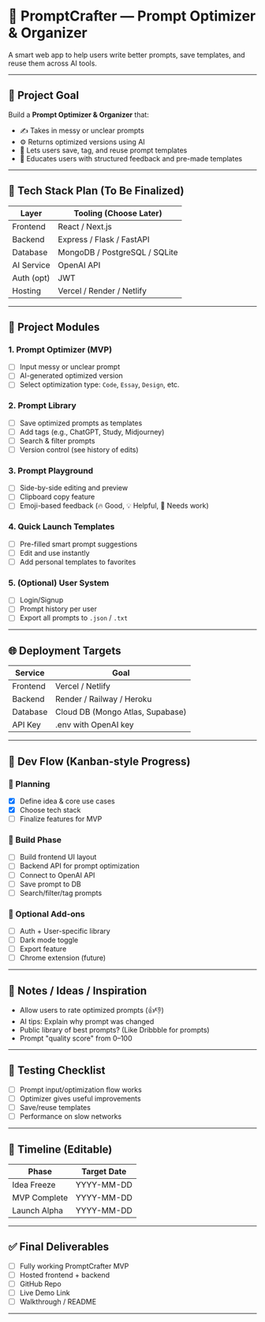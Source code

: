 # 🚀 PromptCrafter — Prompt Optimizer & Organizer

A smart web app to help users write better prompts, save templates, and reuse them across AI tools.

---

## 🧠 Project Goal

Build a **Prompt Optimizer & Organizer** that:

- ✍️ Takes in messy or unclear prompts
- ⚙️ Returns optimized versions using AI
- 📁 Lets users save, tag, and reuse prompt templates
- 🧠 Educates users with structured feedback and pre-made templates

---

## 🧱 Tech Stack Plan (To Be Finalized)

| Layer      | Tooling (Choose Later)        |
| ---------- | ----------------------------- |
| Frontend   | React / Next.js               |
| Backend    | Express / Flask / FastAPI     |
| Database   | MongoDB / PostgreSQL / SQLite |
| AI Service | OpenAI API                    |
| Auth (opt) |  JWT                          |
| Hosting    | Vercel / Render / Netlify     |

---

## 📁 Project Modules

### 1. Prompt Optimizer (MVP)

- [ ] Input messy or unclear prompt
- [ ] AI-generated optimized version
- [ ] Select optimization type: `Code`, `Essay`, `Design`, etc.

### 2. Prompt Library

- [ ] Save optimized prompts as templates
- [ ] Add tags (e.g., ChatGPT, Study, Midjourney)
- [ ] Search & filter prompts
- [ ] Version control (see history of edits)

### 3. Prompt Playground

- [ ] Side-by-side editing and preview
- [ ] Clipboard copy feature
- [ ] Emoji-based feedback (🔥 Good, 💡 Helpful, 🧊 Needs work)

### 4. Quick Launch Templates

- [ ] Pre-filled smart prompt suggestions
- [ ] Edit and use instantly
- [ ] Add personal templates to favorites

### 5. (Optional) User System

- [ ] Login/Signup
- [ ] Prompt history per user
- [ ] Export all prompts to `.json` / `.txt`

---

## 🌐 Deployment Targets

| Service  | Goal                             |
| -------- | -------------------------------- |
| Frontend | Vercel / Netlify                 |
| Backend  | Render / Railway / Heroku        |
| Database | Cloud DB (Mongo Atlas, Supabase) |
| API Key  | .env with OpenAI key             |

---

## 🔄 Dev Flow (Kanban-style Progress)

### 🔸 Planning

- [x] Define idea & core use cases
- [x] Choose tech stack
- [ ] Finalize features for MVP

### 🔹 Build Phase

- [ ] Build frontend UI layout
- [ ] Backend API for prompt optimization
- [ ] Connect to OpenAI API
- [ ] Save prompt to DB
- [ ] Search/filter/tag prompts

### 🔸 Optional Add-ons

- [ ] Auth + User-specific library
- [ ] Dark mode toggle
- [ ] Export feature
- [ ] Chrome extension (future)

---

## 📌 Notes / Ideas / Inspiration

- Allow users to rate optimized prompts (👍👎)
- AI tips: Explain why prompt was changed
- Public library of best prompts? (Like Dribbble for prompts)
- Prompt "quality score" from 0–100

---

## 🧪 Testing Checklist

- [ ] Prompt input/optimization flow works
- [ ] Optimizer gives useful improvements
- [ ] Save/reuse templates
- [ ] Performance on slow networks

---

## 📆 Timeline (Editable)

| Phase        | Target Date |
| ------------ | ----------- |
| Idea Freeze  | YYYY-MM-DD  |
| MVP Complete | YYYY-MM-DD  |
| Launch Alpha | YYYY-MM-DD  |

---

## ✅ Final Deliverables

- [ ] Fully working PromptCrafter MVP
- [ ] Hosted frontend + backend
- [ ] GitHub Repo
- [ ] Live Demo Link
- [ ] Walkthrough / README

---
